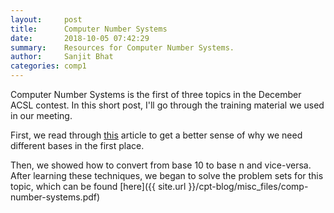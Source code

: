 ```yaml
---
layout:     post
title:      Computer Number Systems
date:       2018-10-05 07:42:29
summary:    Resources for Computer Number Systems.
author:     Sanjit Bhat
categories: comp1
---
```


Computer Number Systems is the first of three topics in the December
ACSL contest. In this short post, I'll go through the training material
we used in our meeting.

First, we read through
[this](https://betterexplained.com/articles/numbers-and-bases/)
article to get a better sense of why we need different bases in the
first place.

Then, we showed how to convert from base 10 to base n and vice-versa.
After learning these techniques, we began to solve the problem
sets for this topic, which can be found
[here]({{ site.url }}/cpt-blog/misc_files/comp-number-systems.pdf)